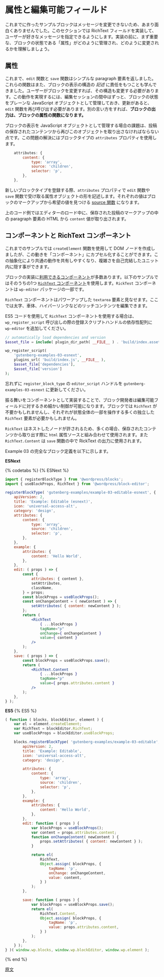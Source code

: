 <!--
# Introducing Attributes and Editable Fields

The example blocks so far are still not very interesting because they lack options to customize the appearance of the message. In this section, we will implement a RichText field allowing the user to specify their own message. Before doing so, it's important to understand how the state of a block (its "attributes") is maintained and changed over time.
 -->
# 属性と編集可能フィールド

これまでに作ったサンプルブロックはメッセージを変更できないため、あまり面白くありませんでした。このセクションでは RichText フィールドを実装して、ユーザーが好きなメッセージを指定できるようにします。実装の前に、まず重要な、ブロックの状態である「属性」がどのように管理され、どのように変更されるかを理解しましょう。

<!--
## Attributes

Until now, the `edit` and `save` functions have returned a simple representation of a paragraph element. We also learned how these functions are responsible for _describing_ the structure of the block's appearance. If the user changes a block, this structure may need to change. To achieve this, the state of a block is maintained throughout the editing session as a plain JavaScript object, and when an update occurs, the `edit` function is invoked again. Put another way: **the output of a block is a function of its attributes**.

One challenge of maintaining the representation of a block as a JavaScript object is that we must be able to extract this object again from the saved content of a post. This is achieved with the block type's `attributes` property:
 -->
## 属性

これまで、`edit` 関数と `save` 関数はシンプルな paragraph 要素を返しました。これらの関数はまた、ブロックの表示の構造の _記述_ に責任をもつことも学んできました。ユーザーがブロックを変更すれば、その構造も変更する必要があります。この動作を実現するには、編集セッションの間中はずっと、ブロックの状態をプレーンな JavaScript オブジェクトとして管理しておき、更新があると、`edit` 関数を再び呼び出す必要があります。別の言い方をすれば、__ブロックの出力は、ブロックの属性の関数になります。__

ブロックの表示を JavaScript オブジェクトとして管理する場合の課題は、投稿の保存されたコンテンツから再びこのオブジェクトを取り出さなければならない点です。この問題の解決にはブロックタイプの `attributes` プロパティを使用します。

```js
	attributes: {
		content: {
			type: 'array',
			source: 'children',
			selector: 'p',
		},
	},
```
<!--
When registering a new block type, the `attributes` property describes the shape of the attributes object you'd like to receive in the `edit` and `save` functions. Each value is a [source function](/docs/reference-guides/block-api/block-attributes.md) to find the desired value from the markup of the block.

In the code snippet above, when loading the editor, the `content` value will be extracted from the HTML of the paragraph element in the saved post's markup.
 -->
新しいブロックタイプを登録する際、`attributes` プロパティで `edit` 関数や `save` 関数で受け取る属性オブジェクトの形を記述します。それぞれの値はブロックのマークアップから希望の値を見つける [source 関数](https://ja.wordpress.org/team/handbook/block-editor/reference-guides/block-api/block-attributes/) になります。

上のコード例ではエディターのロード中に、保存された投稿のマークアップの中の paragraph 要素の HTML から `content` 値が取り出されます。

<!--
## Components and the `RichText` Component

Earlier examples used the `createElement` function to create DOM nodes, but it's also possible to encapsulate this behavior into "components". This abstraction helps you share common behaviors and hide complexity in self-contained units.

There are a number of [components available](/docs/reference-guides/packages/packages-editor.md#components) to use in implementing your blocks. You can see one such component in the code below: the [`RichText` component](/docs/reference-guides/packages/packages-editor.md#richtext) is part of the `wp-editor` package.

The `RichText` component can be considered as a super-powered `textarea` element, enabling rich content editing including bold, italics, hyperlinks, etc.

To use the `RichText` component, and using ES5 code, remember to add `wp-editor` to the dependency array of registered script handles when calling `wp_register_script`.
 -->
## コンポーネントと RichText コンポーネント

これまでのサンプルでは `createElement` 関数を使用して DOM ノードを作成しましたが、この動きを「コンポーネント」にカプセル化することができます。この抽象化により共通の動作を共有しやすくなり、複雑さを自己完結したユニット内に隠す事ができます。

ブロックの実装に[利用できるコンポーネント](https://developer.wordpress.org/block-editor/packages/packages-editor/#components)が多数あります。以下のサンプルではそのうちの1つ [`RichText` コンポーネント](https://developer.wordpress.org/block-editor/packages/packages-editor/#richtext)を使用します。`RickTest` コンポーネントは `wp-editor` パッケージの一部です。

`RichText` コンポーネントはパワーアップした `textarea` 要素と見なせます。ここでは太字、車体、ハイパーリンクなどのリッチコンテンツを編集できます。

ES5 コードを使用して `RichText` コンポーネントを使用する場合は、`wp_register_script` 呼び出しの際の登録スクリプトハンドルの依存性配列に `wp-editor` を追加してください。

```php
// automatically load dependencies and version
$asset_file = include( plugin_dir_path( __FILE__ ) . 'build/index.asset.php');

wp_register_script(
	'gutenberg-examples-03-esnext',
	plugins_url( 'build/index.js', __FILE__ ),
	$asset_file['dependencies'],
	$asset_file['version']
);
```
<!--
Do not forget to also update the `editor_script` handle in `register_block_type` to `gutenberg-examples-03-esnext`.

Implementing this behavior as a component enables you as the block implementer to be much more granular about editable fields. Your block may not need `RichText` at all, or it may need many independent `RichText` elements, each operating on a subset of the overall block state.

Because `RichText` allows for nested nodes, you'll most often use it in conjunction with the `html` attribute source when extracting the value from saved content. You'll also use `RichText.Content` in the `save` function to output RichText values.

Here is the complete block definition for Example 03.
 -->
忘れずに `register_block_type` の `editor_script` ハンドルを `gutenberg-examples-03-esnext` に更新してください。

振る舞いをコンポーネントとして実装することで、ブロック開発者は編集可能フィールドに対するきめ細かい制御が可能になります。ブロックでは `RichText` が不要かもしれませんし、それぞれが状態全体の一部を操作する多くの独立した `RichText` 要素が必要かもしれません。

`RickText` はネストしたノードが許されるため、多くの場合、保存されたコンテンツから取り出す際に `html` 属性ソースと組み合わせて使用されます。また `RichText.Content` は `save` 関数の中で RickText の出力に使用されます。

Example 03 の完全なブロック定義を以下に示します。

**ESNext**

{% codetabs %}
{% ESNext %}

```jsx
import { registerBlockType } from '@wordpress/blocks';
import { useBlockProps, RichText } from '@wordpress/block-editor';

registerBlockType( 'gutenberg-examples/example-03-editable-esnext', {
	apiVersion: 2,
	title: 'Example: Editable (esnext)',
	icon: 'universal-access-alt',
	category: 'design',
	attributes: {
		content: {
			type: 'array',
			source: 'children',
			selector: 'p',
		},
	},
	example: {
		attributes: {
			content: 'Hello World',
		},
	},
	edit: ( props ) => {
		const {
			attributes: { content },
			setAttributes,
			className,
		} = props;
		const blockProps = useBlockProps();
		const onChangeContent = ( newContent ) => {
			setAttributes( { content: newContent } );
		};
		return (
			<RichText
				{ ...blockProps }
				tagName="p"
				onChange={ onChangeContent }
				value={ content }
			/>
		);
	},
	save: ( props ) => {
		const blockProps = useBlockProps.save();
		return (
			<RichText.Content
				{ ...blockProps }
				tagName="p"
				value={ props.attributes.content }
			/>
		);
	},
} );
```
**ES5**
{% ES5 %}

```js
( function ( blocks, blockEditor, element ) {
	var el = element.createElement;
	var RichText = blockEditor.RichText;
	var useBlockProps = blockEditor.useBlockProps;

	blocks.registerBlockType( 'gutenberg-examples/example-03-editable', {
		apiVersion: 2,
		title: 'Example: Editable',
		icon: 'universal-access-alt',
		category: 'design',

		attributes: {
			content: {
				type: 'array',
				source: 'children',
				selector: 'p',
			},
		},
		example: {
			attributes: {
				content: 'Hello World',
			},
		},
		edit: function ( props ) {
			var blockProps = useBlockProps();
			var content = props.attributes.content;
			function onChangeContent( newContent ) {
				props.setAttributes( { content: newContent } );
			}

			return el(
				RichText,
				Object.assign( blockProps, {
					tagName: 'p',
					onChange: onChangeContent,
					value: content,
				} )
			);
		},

		save: function ( props ) {
			var blockProps = useBlockProps.save();
			return el(
				RichText.Content,
				Object.assign( blockProps, {
					tagName: 'p',
					value: props.attributes.content,
				} )
			);
		},
	} );
} )( window.wp.blocks, window.wp.blockEditor, window.wp.element );
```

{% end %}

[原文](https://github.com/WordPress/gutenberg/blob/trunk/docs/how-to-guides/block-tutorial/introducing-attributes-and-editable-fields.md)
